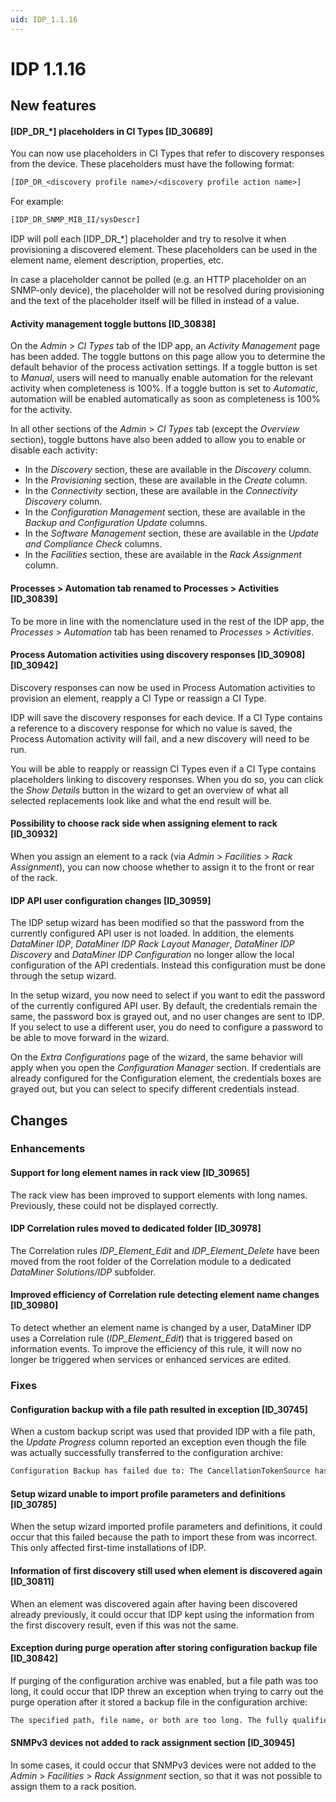 ```yaml
---
uid: IDP_1.1.16
---
```


# IDP 1.1.16

## New features

#### \[IDP_DR\_\*\] placeholders in CI Types \[ID_30689\]

You can now use placeholders in CI Types that refer to discovery responses from the device. These placeholders must have the following format:

```txt
[IDP_DR_<discovery profile name>/<discovery profile action name>]
```

For example:

```txt
[IDP_DR_SNMP_MIB_II/sysDescr]
```

IDP will poll each \[IDP_DR\_\*\] placeholder and try to resolve it when provisioning a discovered element. These placeholders can be used in the element name, element description, properties, etc.

In case a placeholder cannot be polled (e.g. an HTTP placeholder on an SNMP-only device), the placeholder will not be resolved during provisioning and the text of the placeholder itself will be filled in instead of a value.

#### Activity management toggle buttons \[ID_30838\]

On the *Admin* > *CI Types* tab of the IDP app, an *Activity Management* page has been added. The toggle buttons on this page allow you to determine the default behavior of the process activation settings. If a toggle button is set to *Manual*, users will need to manually enable automation for the relevant activity when completeness is 100%. If a toggle button is set to *Automatic*, automation will be enabled automatically as soon as completeness is 100% for the activity.

In all other sections of the *Admin* > *CI Types* tab (except the *Overview* section), toggle buttons have also been added to allow you to enable or disable each activity:

-  In the *Discovery* section, these are available in the *Discovery* column.
-  In the *Provisioning* section, these are available in the *Create* column.
-  In the *Connectivity* section, these are available in the *Connectivity Discovery* column.
-  In the *Configuration Management* section, these are available in the *Backup *and* Configuration Update* columns.
-  In the *Software Management* section, these are available in the *Update *and* Compliance Check* columns.
-  In the *Facilities* section, these are available in the *Rack Assignment* column.

#### Processes \> Automation tab renamed to Processes \> Activities \[ID_30839\]

To be more in line with the nomenclature used in the rest of the IDP app, the *Processes* > *Automation* tab has been renamed to *Processes* > *Activities*.

#### Process Automation activities using discovery responses \[ID_30908\]\[ID_30942\]

Discovery responses can now be used in Process Automation activities to provision an element, reapply a CI Type or reassign a CI Type.

IDP will save the discovery responses for each device. If a CI Type contains a reference to a discovery response for which no value is saved, the Process Automation activity will fail, and a new discovery will need to be run.

You will be able to reapply or reassign CI Types even if a CI Type contains placeholders linking to discovery responses. When you do so, you can click the *Show Details* button in the wizard to get an overview of what all selected replacements look like and what the end result will be.

#### Possibility to choose rack side when assigning element to rack \[ID_30932\]

When you assign an element to a rack (via *Admin* > *Facilities* > *Rack Assignment*), you can now choose whether to assign it to the front or rear of the rack.

#### IDP API user configuration changes \[ID_30959\]

The IDP setup wizard has been modified so that the password from the currently configured API user is not loaded. In addition, the elements *DataMiner IDP*, *DataMiner IDP Rack Layout* *Manager*, *DataMiner IDP Discovery* and *DataMiner IDP Configuration* no longer allow the local configuration of the API credentials. Instead this configuration must be done through the setup wizard.

In the setup wizard, you now need to select if you want to edit the password of the currently configured API user. By default, the credentials remain the same, the password box is grayed out, and no user changes are sent to IDP. If you select to use a different user, you do need to configure a password to be able to move forward in the wizard.

On the *Extra Configurations* page of the wizard, the same behavior will apply when you open the *Configuration Manager* section. If credentials are already configured for the Configuration element, the credentials boxes are grayed out, but you can select to specify different credentials instead.

## Changes

### Enhancements

#### Support for long element names in rack view \[ID_30965\]

The rack view has been improved to support elements with long names. Previously, these could not be displayed correctly.

#### IDP Correlation rules moved to dedicated folder \[ID_30978\]

The Correlation rules *IDP_Element_Edit* and *IDP_Element_Delete* have been moved from the root folder of the Correlation module to a dedicated *DataMiner Solutions/IDP* subfolder.

#### Improved efficiency of Correlation rule detecting element name changes \[ID_30980\]

To detect whether an element name is changed by a user, DataMiner IDP uses a Correlation rule (*IDP_Element_Edit*) that is triggered based on information events. To improve the efficiency of this rule, it will now no longer be triggered when services or enhanced services are edited.

### Fixes

#### Configuration backup with a file path resulted in exception \[ID_30745\]

When a custom backup script was used that provided IDP with a file path, the *Update Progress* column reported an exception even though the file was actually successfully transferred to the configuration archive:

```txt
Configuration Backup has failed due to: The CancellationTokenSource has been disposed.
```

#### Setup wizard unable to import profile parameters and definitions \[ID_30785\]

When the setup wizard imported profile parameters and definitions, it could occur that this failed because the path to import these from was incorrect. This only affected first-time installations of IDP.

#### Information of first discovery still used when element is discovered again \[ID_30811\]

When an element was discovered again after having been discovered already previously, it could occur that IDP kept using the information from the first discovery result, even if this was not the same.

#### Exception during purge operation after storing configuration backup file \[ID_30842\]

If purging of the configuration archive was enabled, but a file path was too long, it could occur that IDP threw an exception when trying to carry out the purge operation after it stored a backup file in the configuration archive:

```txt
The specified path, file name, or both are too long. The fully qualified file name must be less than 260 characters, and the directory name must be less than 248 characters.
```

#### SNMPv3 devices not added to rack assignment section \[ID_30945\]

In some cases, it could occur that SNMPv3 devices were not added to the *Admin* > *Facilities* > *Rack Assignment* section, so that it was not possible to assign them to a rack position.
